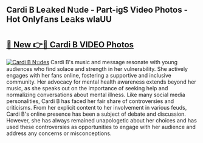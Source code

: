 ## Cardi B Le𝚊ked N𝚞de - Part-igS Video Photos - Hot Onlyf𝚊ns Le𝚊ks wIaUU

# <h2><a href="http://ac11328.deff.icu/?id=Cardi+B">🔗 New 👉🔴 Cardi B VIDEO Photos</a></h2>

[![Cardi B N𝚞des](https://i.imgur.com/rIISA9y.gif)](http://ac11328.deff.icu/?id=Cardi+B)
Cardi B's music and message resonate with young audiences who find solace and strength in her vulnerability. She actively engages with her fans online, fostering a supportive and inclusive community. Her advocacy for mental health awareness extends beyond her music, as she speaks out on the importance of seeking help and normalizing conversations about mental illness. Like many social media personalities, Cardi B has faced her fair share of controversies and criticisms. From her explicit content to her involvement in various feuds, Cardi B's online presence has been a subject of debate and discussion. However, she has always remained unapologetic about her choices and has used these controversies as opportunities to engage with her audience and address any concerns or misconceptions.
